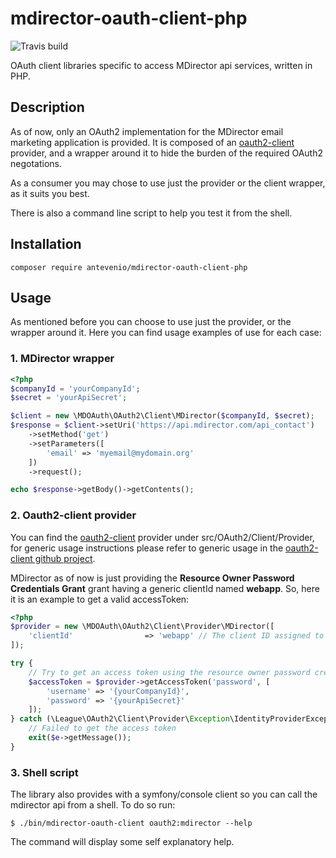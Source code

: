 # mdirector-oauth-client-php

![Travis build](https://api.travis-ci.com/Antevenio/mdirector-oauth-client-php.svg?branch=master)

OAuth client libraries specific to access MDirector api services, written in PHP.

## Description
As of now, only an OAuth2 implementation for the MDirector email marketing application 
is provided. 
It is composed of an [oauth2-client](https://github.com/thephpleague/oauth2-client) 
provider, and a wrapper around it to hide the burden of the required OAuth2 negotations.

As a consumer you may chose to use just the provider or the client wrapper, as it suits you best.

There is also a command line script to help you test it from the shell.

## Installation

```
composer require antevenio/mdirector-oauth-client-php 
```

## Usage

As mentioned before you can choose to use just the provider, or the wrapper around it. 
Here you can find usage examples of use for each case: 

### 1. MDirector wrapper

```php
<?php
$companyId = 'yourCompanyId';
$secret = 'yourApiSecret';

$client = new \MDOAuth\OAuth2\Client\MDirector($companyId, $secret);
$response = $client->setUri('https://api.mdirector.com/api_contact')
    ->setMethod('get')
    ->setParameters([
        'email' => 'myemail@mydomain.org'    
    ])
    ->request();

echo $response->getBody()->getContents();
```

### 2. Oauth2-client provider

You can find the [oauth2-client](https://github.com/thephpleague/oauth2-client) provider under 
src/OAuth2/Client/Provider, for generic usage instructions please refer to generic usage in the
[oauth2-client github project](https://github.com/thephpleague/oauth2-client).

MDirector as of now is just providing the **Resource Owner Password Credentials Grant** grant 
having a generic clientId named **webapp**. So, here it is an example to get a valid accessToken:

```php
<?php
$provider = new \MDOAuth\OAuth2\Client\Provider\MDirector([
    'clientId'                => 'webapp' // The client ID assigned to you by the provider
]);

try {
    // Try to get an access token using the resource owner password credentials grant.
    $accessToken = $provider->getAccessToken('password', [
        'username' => '{yourCompanyId}',
        'password' => '{yourApiSecret}'
    ]);
} catch (\League\OAuth2\Client\Provider\Exception\IdentityProviderException $e) {
    // Failed to get the access token
    exit($e->getMessage());
}
```

### 3. Shell script

The library also provides with a symfony/console client so you can call the mdirector api from a 
shell.
To do so run:

```
$ ./bin/mdirector-oauth-client oauth2:mdirector --help    
```                                            
The command will display some self explanatory help.
